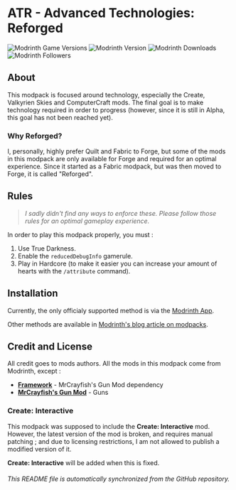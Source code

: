 # ATR - Advanced Technologies: Reforged

![Modrinth Game Versions](https://img.shields.io/modrinth/game-versions/advanced-technologies-reforged?style=for-the-badge&logo=modrinth&color=%231bd96a) ![Modrinth Version](https://img.shields.io/modrinth/v/advanced-technologies-reforged?style=for-the-badge&logo=modrinth&color=%231bd96a) ![Modrinth Downloads](https://img.shields.io/modrinth/dt/advanced-technologies-reforged?style=for-the-badge&logo=modrinth&color=%231bd96a) ![Modrinth Followers](https://img.shields.io/modrinth/followers/advanced-technologies-reforged?style=for-the-badge&logo=modrinth&color=%231bd96a)

## About

This modpack is focused around technology, especially the Create, Valkyrien Skies and ComputerCraft mods. The final goal is to make technology required in order to progress (however, since it is still in Alpha, this goal has not been reached yet).

### Why Reforged?

I, personally, highly prefer Quilt and Fabric to Forge, but some of the mods in this modpack are only available for Forge and required for an optimal experience. Since it started as a Fabric modpack, but was then moved to Forge, it is called "Reforged".

## Rules

> *I sadly didn't find any ways to enforce these. Please follow those rules for an optimal gameplay experience.*

In order to play this modpack properly, you must :

1. Use True Darkness.
2. Enable the `reducedDebugInfo` gamerule.
3. Play in Hardcore (to make it easier you can increase your amount of hearts with the `/attribute` command).

## Installation

Currently, the only officialy supported method is via the [Modrinth App](https://modrinth.com/app).

Other methods are available in [Modrinth's blog article on modpacks](https://support.modrinth.com/en/articles/8802250-modpacks-on-modrinth).

## Credit and License

All credit goes to mods authors. All the mods in this modpack come from Modrinth, except :

- **[Framework](https://mrcrayfish.com/mods/framework)** - MrCrayfish's Gun Mod dependency
- **[MrCrayfish's Gun Mod](https://mrcrayfish.com/mods/cgm)** - Guns

### Create: Interactive

This modpack was supposed to include the **Create: Interactive** mod. However, the latest version of the mod is broken, and requires manual patching ; and due to licensing restrictions, I am not allowed to publish a modified version of it.

**Create: Interactive** will be added when this is fixed.

###### This README file is automatically synchronized from the GitHub repository.

